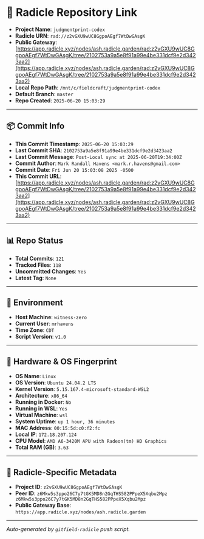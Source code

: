 # 🔗 Radicle Repository Link

- **Project Name**: `judgmentprint-codex`
- **Radicle URN**: `rad://z2vGXU9wUC8GgpoAEgf7WtDwGAsgK`
- **Public Gateway**: [https://app.radicle.xyz/nodes/ash.radicle.garden/rad:z2vGXU9wUC8GgpoAEgf7WtDwGAsgK/tree/2102753a9a5e8f91a99e4be331dcf9e2d3423aa2](https://app.radicle.xyz/nodes/ash.radicle.garden/rad:z2vGXU9wUC8GgpoAEgf7WtDwGAsgK/tree/2102753a9a5e8f91a99e4be331dcf9e2d3423aa2)
- **Local Repo Path**: `/mnt/c/fieldcraft/judgmentprint-codex`
- **Default Branch**: `master`
- **Repo Created**: `2025-06-20 15:03:29`

---

## 📦 Commit Info

- **This Commit Timestamp**: `2025-06-20 15:03:29`
- **Last Commit SHA**: `2102753a9a5e8f91a99e4be331dcf9e2d3423aa2`
- **Last Commit Message**: `Post-Local sync at 2025-06-20T19:34:00Z`
- **Commit Author**: `Mark Randall Havens <mark.r.havens@gmail.com>`
- **Commit Date**: `Fri Jun 20 15:03:08 2025 -0500`
- **This Commit URL**: [https://app.radicle.xyz/nodes/ash.radicle.garden/rad:z2vGXU9wUC8GgpoAEgf7WtDwGAsgK/tree/2102753a9a5e8f91a99e4be331dcf9e2d3423aa2](https://app.radicle.xyz/nodes/ash.radicle.garden/rad:z2vGXU9wUC8GgpoAEgf7WtDwGAsgK/tree/2102753a9a5e8f91a99e4be331dcf9e2d3423aa2)

---

## 📊 Repo Status

- **Total Commits**: `121`
- **Tracked Files**: `118`
- **Uncommitted Changes**: `Yes`
- **Latest Tag**: `None`

---

## 🧭 Environment

- **Host Machine**: `witness-zero`
- **Current User**: `mrhavens`
- **Time Zone**: `CDT`
- **Script Version**: `v1.0`

---

## 🧬 Hardware & OS Fingerprint

- **OS Name**: `Linux`
- **OS Version**: `Ubuntu 24.04.2 LTS`
- **Kernel Version**: `5.15.167.4-microsoft-standard-WSL2`
- **Architecture**: `x86_64`
- **Running in Docker**: `No`
- **Running in WSL**: `Yes`
- **Virtual Machine**: `wsl`
- **System Uptime**: `up 1 hour, 36 minutes`
- **MAC Address**: `00:15:5d:c0:f2:fc`
- **Local IP**: `172.18.207.124`
- **CPU Model**: `AMD A6-3420M APU with Radeon(tm) HD Graphics`
- **Total RAM (GB)**: `3.63`

---

## 🌱 Radicle-Specific Metadata

- **Project ID**: `z2vGXU9wUC8GgpoAEgf7WtDwGAsgK`
- **Peer ID**: `z6Mkw5s3ppo26C7y7tGK5MD8n2GqTHS582PPpeX5Xqbu2Mpz
z6Mkw5s3ppo26C7y7tGK5MD8n2GqTHS582PPpeX5Xqbu2Mpz`
- **Public Gateway Base**: `https://app.radicle.xyz/nodes/ash.radicle.garden`

---

_Auto-generated by `gitfield-radicle` push script._
